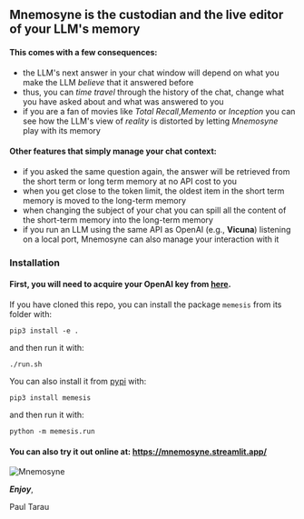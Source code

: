 ## Mnemosyne is the custodian and the live editor of your LLM's memory

#### This comes with a few consequences:

- the LLM's next answer in your chat window will depend on what you make the LLM *believe* that it answered before
- thus, you can *time travel* through the history of the chat, change what you have asked about and what was answered to
  you
- if you are a fan of movies like *Total Recall*,*Memento* or *Inception* you can see how the LLM's view of *reality* is
  distorted by letting *Mnemosyne* play with its memory

#### Other features that simply manage your chat context:

- if you asked the same question again, the answer will be retrieved from the short term or long term memory at no API
  cost to you
- when you get close to the token limit, the oldest item in the short term memory is moved to the long-term memory
- when changing the subject of your chat you can spill all the content of the short-term memory into the long-term
  memory
- if you run an LLM using the same API as OpenAI (e.g., **Vicuna**) listening on a local port, Mnemosyne can also manage
  your interaction with it

### Installation

#### First, you will need to acquire your OpenAI key from [here](https://openai.com/).

If you have cloned this repo, you can install the package ```memesis``` from its folder with:

```
pip3 install -e .
```

and then run it with:

```
./run.sh
```

You can also install it from [pypi](https://pypi.org/search/?q=memesis) with:

```
pip3 install memesis
```

and then run it with:

```
python -m memesis.run
```

#### You can also try it out online at: https://mnemosyne.streamlit.app/

![Mnemosyne](https://github.com/[ptarau]/[nmemosyne]/blob/[main]/mnemosyne_app.png?raw=true)


***Enjoy***,

Paul Tarau
